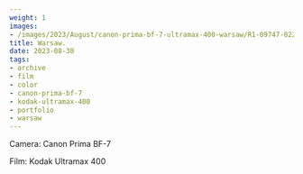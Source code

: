 ```yaml
---
weight: 1
images:
- /images/2023/August/canon-prima-bf-7-ultramax-400-warsaw/R1-09747-022A.JPG
title: Warsaw.
date: 2023-08-30
tags:
- archive
- film
- color
- canon-prima-bf-7
- kodak-ultramax-400
- portfolio
- warsaw
---
```


Camera: Canon Prima BF-7

Film: Kodak Ultramax 400

